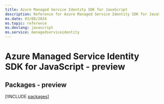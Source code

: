 ```yaml
---
title: Azure Managed Service Identity SDK for JavaScript
description: Reference for Azure Managed Service Identity SDK for JavaScript
ms.date: 03/08/2024
ms.topic: reference
ms.devlang: javascript
ms.service: managedserviceidentity
---
```

# Azure Managed Service Identity SDK for JavaScript - preview
## Packages - preview
[!INCLUDE [packages](managed-service-identity-index.md)]